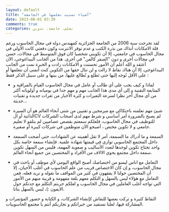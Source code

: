 ```yaml
---
layout: default
title: "أشياء تمنيت تعلمها في الجامعة"
date: 2013-08-01 03:39
comments: true
categories: تعلم، جامعة، تدوين
---
```


لقد تخرجت سنة 2006 من الجامعة الجزائرية كمهندس دولة في مجال الحاسوب ورغم قلة الامكانات أنذاك من نذرة الكتب و عدم  توفر الانترنت وكون دفعتي كانت الأولى في مجال الحاسوب في جامعتي، إلا أن تكويني شخصيا كان فوق المتوسط  في مجالات، حسن في مجالات أخرى و دون "الصفر كالفن" في أخرى. هذا من الجانب البيداغوجي، الآن أعتقد و الله أعلم أن الأمور تحسنت و الامكانات زادت و الخبرة نمت من الجانب البيداغوجي، إلا أن هناك نقاط لا زالت و لن تنال حقها من التكوين كنت أتمنى أن نتعلمها أو على الأقل نُوجه إليها حتى نَطلع و نُطالع عليها، من بينها و على سبيل الذكر فقط :
<!-- more -->

- لماذا و كيف يجب على أي طالب أو عامل في مجال الحاسوب القيام  بالمراقبة و المتابعة التقنية و إلى أي مدى هذا الجانب مهم و مهم جدا في يومياته و أولوياته أكثر من أي مجال آخر نظرا لسرعة التغيرات و كثرة الأخبار من ثغرات جديدة و تقنيات حديثة...

- شيئ مهم تعلمته باحتكاكي مع مبرمجين و تقنيين من شتى أنحاء العالم هو أن السيرة الذاتية أو الCV لم يصبح  بالضرورة أمر أساسي و شرط مهم لدى أصحاب الشركات للتوظيف في مجال الحاسوب، فلعلكم سمعتم بقصص عصاميين لم يتلقو لا تعليم جامعي و لا تكوين مختص ، أصبحو الآن متوظفين في شركات كيبرة أو صغيرة.

- السمعة و ما أدراك ما السمعة، أمر لا تقل أهميته عن الشهادات، حتى أضحت السمعة داخل المجتمع الحاسوبي توازي في قيمتها شهادة علمية. فإنشاء سمعة خاصة بكل واحد تحتاج تكوين لوحدها لتعدد الأساليب و صعوبة المهمة، فليس من السهل تكوين سمعة داخل مجتمع يحوي الالاف من الأفراد و المختصين من جميع أنحاء العالم.

- التعامل مع اناس ليسو من اختصاصك أصبح الواقع اليومي لأي موظف أو باحث في مجال الحاسوب، و إن كان الاختصاص قريب من علم  الحاسوب في أغلب الأحيان،  إلا أن المختصين  حولنا لا يفقهون في كثير من المواقف ما نقوله و نريد فعله، ففن التعامل مع هؤلاء ليس بالسهل و التكلم معهم بلغة مفهومة و قريبة منهم من الأمور التي تواجه أغلب العاملين في مجال الحاسوب و لعلكم جربتم التكلم مع جدتكم حول الايفون :)، ليس بالسهل بتاتا.

النقاط كثيرة و تركت بعضها للنقاش كإنشاء الشركات، و الكتابة و حضور المؤتمرات و المشاركة فيها، لعلنا نستفيد من خبراتكم و تجاربكم أنتم يا مجتمع الحاسوبيات.

